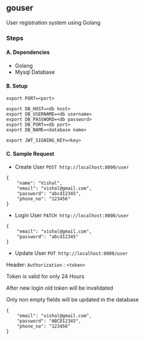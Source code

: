 ## gouser

User registration system using Golang

### Steps
#### A. Dependencies
- Golang
- Mysql Database

#### B. Setup
```
export PORT=<port>

export DB_HOST=<db host>
export DB_USERNAME=<db username>
export DB_PASSWORD=<db password>
export DB_PORT=<db port>
export DB_NAME=<database name>

export JWT_SIGNING_KEY=<key>
```

#### C. Sample Request
- Create User `POST http://localhost:8000/user`

```
{
    "name": "Vishal",
    "email": "vishal@gmail.com",
    "password": "abcd12345",
    "phone_no": "123456"
}
```

- Login User `PATCH http://localhost:8000/user`

```
{
    "email": "vishal@gmail.com",
    "password": "abcd12345"
}
```

- Update User `PUT http://localhost:8000/user`

Header: `Authorization` : `<token>`

Token is valid for only 24 Hours

After new login old token will be invalidated

Only non empty fields will be updated in the database
```
{
    "email": "vishal@gmail.com",
    "password": "ABCD12345",
    "phone_no": "123456"
}
```
